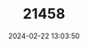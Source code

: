 ---
title: "21458"
category: "Taphozous kapalgensis"
draft: false
date: 2024-02-22 13:03:50
languages:
  English: ["Arnham Tomb Bat", "Arnhem Sheath-tailed Bat"]
---